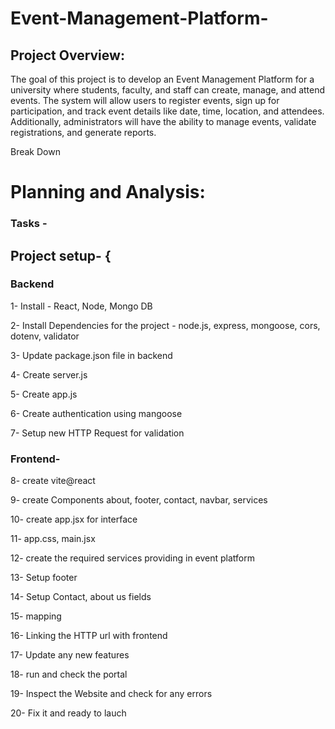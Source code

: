 # Event-Management-Platform- 

## Project Overview:
The goal of this project is to develop an Event Management Platform for a university where students, faculty, and staff can create, manage, and attend events. The system will allow users to register events, sign up for participation, and track event details like date, time, location, and attendees. Additionally, administrators will have the ability to manage events, validate registrations, and generate reports.


Break Down

# Planning and Analysis:

### Tasks - 

## Project setup- {
### Backend

1- Install - React, Node, Mongo DB 

2- Install Dependencies for the project - node.js, express, mongoose, cors, dotenv, validator

3- Update package.json file in backend 

4- Create server.js

5- Create app.js

6- Create authentication using mangoose 

7- Setup new HTTP Request for validation

### Frontend-

8- create vite@react

9- create Components about, footer, contact, navbar, services

10- create app.jsx for interface

11- app.css, main.jsx

12- create the required services providing in event platform

13- Setup footer

14- Setup Contact, about us fields

15- mapping

16- Linking the HTTP url with frontend

17- Update any new features

18- run and check the portal

19- Inspect the Website and check for any errors

20- Fix it and ready to lauch
